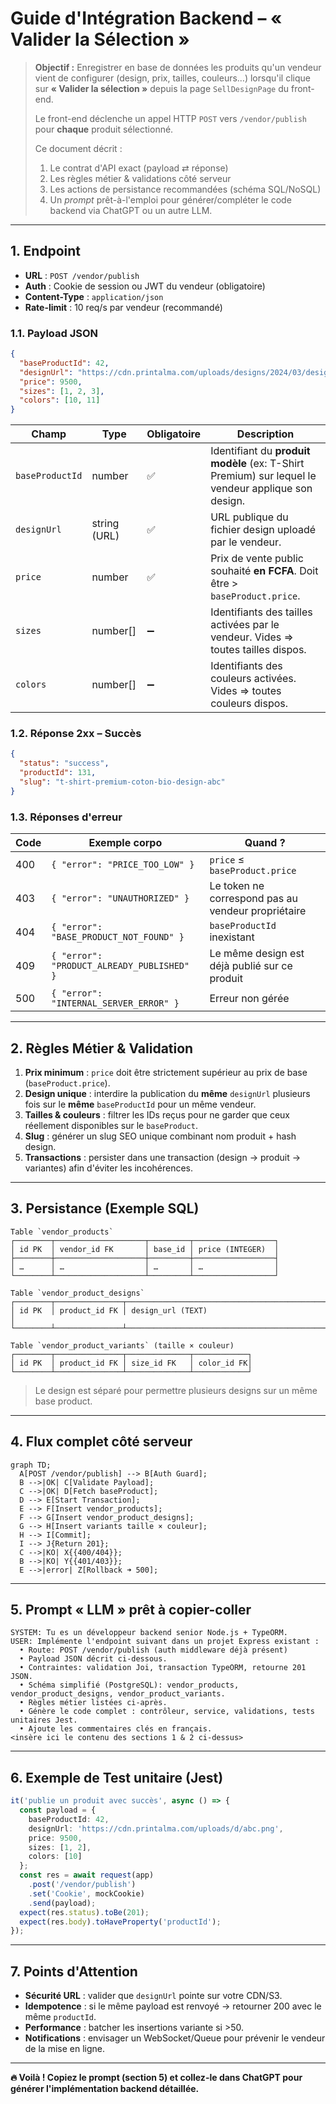 # Guide d'Intégration Backend – « Valider la Sélection »

> **Objectif :** Enregistrer en base de données les produits qu'un vendeur vient de configurer (design, prix, tailles, couleurs…) lorsqu'il clique sur **« Valider la sélection »** depuis la page `SellDesignPage` du front-end.
>
> Le front-end déclenche un appel HTTP `POST` vers `/vendor/publish` pour **chaque** produit sélectionné.
>
> Ce document décrit :
> 1. Le contrat d'API exact (payload ⇄ réponse)
> 2. Les règles métier & validations côté serveur
> 3. Les actions de persistance recommandées (schéma SQL/NoSQL)
> 4. Un *prompt* prêt-à-l'emploi pour générer/compléter le code backend via ChatGPT ou un autre LLM.

---

## 1. Endpoint

- **URL** : `POST /vendor/publish`
- **Auth** : Cookie de session ou JWT du vendeur (obligatoire)
- **Content-Type** : `application/json`
- **Rate-limit** : 10 req/s par vendeur (recommandé)

### 1.1. Payload JSON

```json
{
  "baseProductId": 42,
  "designUrl": "https://cdn.printalma.com/uploads/designs/2024/03/design-abc.png",
  "price": 9500,
  "sizes": [1, 2, 3],
  "colors": [10, 11]
}
```

| Champ | Type | Obligatoire | Description |
|-------|------|-------------|-------------|
| `baseProductId` | number | ✅ | Identifiant du **produit modèle** (ex: T-Shirt Premium) sur lequel le vendeur applique son design. |
| `designUrl` | string (URL) | ✅ | URL publique du fichier design uploadé par le vendeur. |
| `price` | number | ✅ | Prix de vente public souhaité **en FCFA**. Doit être > `baseProduct.price`. |
| `sizes` | number[] | ➖ | Identifiants des tailles activées par le vendeur. Vides ⇒ toutes tailles dispos. |
| `colors` | number[] | ➖ | Identifiants des couleurs activées. Vides ⇒ toutes couleurs dispos. |

### 1.2. Réponse 2xx – Succès

```json
{
  "status": "success",
  "productId": 131,
  "slug": "t-shirt-premium-coton-bio-design-abc"
}
```

### 1.3. Réponses d'erreur

| Code | Exemple corpo | Quand ? |
|------|---------------|---------|
| 400  | `{ "error": "PRICE_TOO_LOW" }` | `price` ≤ `baseProduct.price` |
| 403  | `{ "error": "UNAUTHORIZED" }` | Le token ne correspond pas au vendeur propriétaire |
| 404  | `{ "error": "BASE_PRODUCT_NOT_FOUND" }` | `baseProductId` inexistant |
| 409  | `{ "error": "PRODUCT_ALREADY_PUBLISHED" }` | Le même design est déjà publié sur ce produit |
| 500  | `{ "error": "INTERNAL_SERVER_ERROR" }` | Erreur non gérée |

---

## 2. Règles Métier & Validation

1. **Prix minimum** : `price` doit être strictement supérieur au prix de base (`baseProduct.price`).
2. **Design unique** : interdire la publication du **même** `designUrl` plusieurs fois sur le **même** `baseProductId` pour un même vendeur.
3. **Tailles & couleurs** : filtrer les IDs reçus pour ne garder que ceux réellement disponibles sur le `baseProduct`.
4. **Slug** : générer un slug SEO unique combinant nom produit + hash design.
5. **Transactions** : persister dans une transaction (design → produit → variantes) afin d'éviter les incohérences.

---

## 3. Persistance (Exemple SQL)

```
Table `vendor_products`
┌────────┬────────────────────┬─────────┬──────────────────┐
│ id PK  │ vendor_id FK       │ base_id │ price (INTEGER)  │
├────────┼────────────────────┼─────────┼──────────────────┤
│ …      │ …                  │ …       │ …                │
└────────┴────────────────────┴─────────┴──────────────────┘

Table `vendor_product_designs`
┌────────┬───────────────┬──────────────────────────────────────────────────┐
│ id PK  │ product_id FK │ design_url (TEXT)                               │
└────────┴───────────────┴──────────────────────────────────────────────────┘

Table `vendor_product_variants` (taille × couleur)
┌────────┬───────────────┬──────────────┬────────────┐
│ id PK  │ product_id FK │ size_id FK   │ color_id FK│
└────────┴───────────────┴──────────────┴────────────┘
```

> Le design est séparé pour permettre plusieurs designs sur un même base product.

---

## 4. Flux complet côté serveur

```mermaid
graph TD;
  A[POST /vendor/publish] --> B[Auth Guard];
  B -->|OK| C[Validate Payload];
  C -->|OK| D[Fetch baseProduct];
  D --> E[Start Transaction];
  E --> F[Insert vendor_products];
  F --> G[Insert vendor_product_designs];
  G --> H[Insert variants taille × couleur];
  H --> I[Commit];
  I --> J{Return 201};
  C -->|KO| X{{400/404}};
  B -->|KO| Y{{401/403}};
  E -->|error| Z[Rollback ➜ 500];
```

---

## 5. Prompt « LLM » prêt à copier-coller

```
SYSTEM: Tu es un développeur backend senior Node.js + TypeORM.
USER: Implémente l'endpoint suivant dans un projet Express existant :
  • Route: POST /vendor/publish (auth middleware déjà présent)
  • Payload JSON décrit ci-dessous.
  • Contraintes: validation Joi, transaction TypeORM, retourne 201 JSON.
  • Schéma simplifié (PostgreSQL): vendor_products, vendor_product_designs, vendor_product_variants.
  • Règles métier listées ci-après.
  • Génère le code complet : contrôleur, service, validations, tests unitaires Jest.
  • Ajoute les commentaires clés en français.
<insère ici le contenu des sections 1 & 2 ci-dessus>
```

---

## 6. Exemple de Test unitaire (Jest)

```ts
it('publie un produit avec succès', async () => {
  const payload = {
    baseProductId: 42,
    designUrl: 'https://cdn.printalma.com/uploads/d/abc.png',
    price: 9500,
    sizes: [1, 2],
    colors: [10]
  };
  const res = await request(app)
    .post('/vendor/publish')
    .set('Cookie', mockCookie)
    .send(payload);
  expect(res.status).toBe(201);
  expect(res.body).toHaveProperty('productId');
});
```

---

## 7. Points d'Attention

- **Sécurité URL** : valider que `designUrl` pointe sur votre CDN/S3.
- **Idempotence** : si le même payload est renvoyé → retourner 200 avec le même `productId`.
- **Performance** : batcher les insertions variante si >50.
- **Notifications** : envisager un WebSocket/Queue pour prévenir le vendeur de la mise en ligne.

---

**🔥 Voilà ! Copiez le prompt (section 5) et collez-le dans ChatGPT pour générer l'implémentation backend détaillée.** 